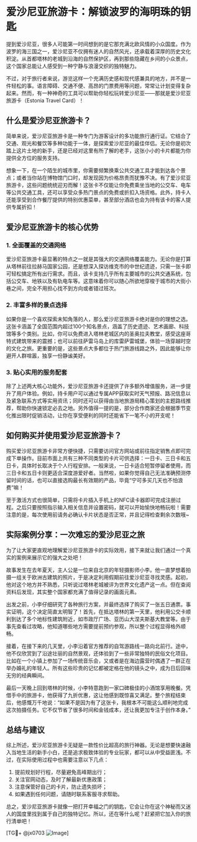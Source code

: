 # 爱沙尼亚旅游卡：解锁波罗的海明珠的钥匙

提到爱沙尼亚，很多人可能第一时间想到的是它那充满北欧风情的小众国度。作为波罗的海三国之一，爱沙尼亚不仅拥有迷人的自然风光，还承载着深厚的历史文化积淀。从首都塔林的老城到沿海的自然保护区，再到那些隐藏在乡间的小众景点，这个国家总能让人感受到一种宁静与浪漫交织的独特魅力。

不过，对于旅行者来说，游览这样一个充满历史感和现代感兼具的地方，并不是一件轻松的事。语言障碍、交通不便、高昂的门票费用等问题，常常让计划变得复杂起来。然而，有一种神奇的工具可以帮助你轻松玩转爱沙尼亚——那就是爱沙尼亚旅游卡（Estonia Travel Card）！

## 什么是爱沙尼亚旅游卡？

简单来说，爱沙尼亚旅游卡是一种专门为游客设计的多功能旅行通行证。它结合了交通、观光和餐饮等多种功能于一体，是探索爱沙尼亚的最佳伴侣。无论你是初次踏上这片土地的新手，还是已经对这里有所了解的老手，这张小小的卡片都能为你提供全方位的服务支持。

想象一下，在一个陌生的城市里，你需要频繁换乘公共交通工具才能到达各个景点；或者当你站在博物馆门口时，却发现因为价格昂贵而犹豫不决。有了爱沙尼亚旅游卡，这些问题统统迎刃而解！这张卡不仅能让你免费乘坐当地的公交车、电车等公共交通工具，还可以享受众多热门景点的免费或折扣入场资格。此外，持卡人还能享受到合作餐厅提供的特别优惠菜单，甚至部分酒店也会为持有该卡的客人提供专属折扣！

## 爱沙尼亚旅游卡的核心优势

### 1. **全面覆盖的交通网络**
爱沙尼亚旅游卡最显著的特点之一就是其强大的交通网络覆盖能力。无论你是打算从塔林前往拉赫马国家公园，还是想深入探访维克市的中世纪遗迹，只需一张卡即可轻松搞定所有出行需求。而且，该卡支持几乎所有主要城市的公共交通系统，包括公交车、地铁以及有轨电车等。这意味着你可以随心所欲地穿梭于城市的大街小巷之间，完全不用担心找不到方向或者错过班次。

### 2. **丰富多样的景点选择**
如果你是一个喜欢探索未知角落的人，那么爱沙尼亚旅游卡绝对是你的理想之选。这张卡涵盖了全国范围内超过100个知名景点，涵盖了历史遗迹、艺术画廊、科技馆等多个类别。比如，你可以免费进入塔林老城区内的圣奥拉夫教堂，感受这座哥特式建筑带来的震撼；也可以前往萨雷马岛上的库雷萨雷城堡，体验一场穿越时空的文化之旅。更重要的是，这些景点大多都位于热门旅游线路之外，因此能够让你避开人群喧嚣，独享一份静谧美好。

### 3. **贴心实用的服务配套**
除了上述两大核心功能外，爱沙尼亚旅游卡还提供了许多额外增值服务，进一步提升了用户体验。例如，持卡用户可以通过专属APP获取实时天气预报、路况信息以及紧急联系方式等实用资讯；同时还可以获得由当地旅游局精心策划的主题路线推荐，帮助你快速锁定必去之地。另外值得一提的是，部分合作商家还会根据季节变化推出限时促销活动，让你在享受便利的同时还能省下一笔不小的开支呢！

## 如何购买并使用爱沙尼亚旅游卡？

购买爱沙尼亚旅游卡非常方便快捷，只需要访问官方网站或前往指定销售点即可完成下单操作。目前市面上共有三种不同类型的卡片可供选择：一日卡、三日卡和五日卡，具体时长取决于个人行程安排。一般来说，一日卡适合短暂停留者使用，而三日卡和五日卡则更适合深度游爱好者。当然啦，如果你觉得自己无法准确预测停留时间的话，也可以直接选购最长有效期的产品，毕竟“宁可多买几天也不怕浪费”嘛！

至于激活方式也很简单，只需将卡片插入手机上的NFC读卡器即可完成注册过程。之后只要按照指示输入相关信息并设置密码，就可以开始愉快地畅玩啦！需要注意的是，每次使用前请务必确认卡片状态是否正常，并且记得检查剩余次数哦~

## 实际案例分享：一次难忘的爱沙尼亚之旅

为了让大家更直观地理解爱沙尼亚旅游卡的实际效用，接下来就让我们通过一个真实的案例来展示它的强大之处吧！

故事发生在去年夏天，主人公是一位来自北京的年轻摄影师小李。他一直梦想着拍摄一组关于欧洲古建筑的照片，于是决定利用假期前往爱沙尼亚寻找灵感。起初，他对这个地方并不熟悉，只听说过塔林老城被评为世界文化遗产这一点。但在查阅资料后发现，其实整个国家都充满了值得记录的画面元素。

出发之前，小李仔细研究了各种旅行方案，并最终选择了购买了一张五日通票。事实证明，这个决定简直太明智了！首先，在抵达塔林的第一天里，他利用公交卡顺利到达了多个地标性建筑附近，如市政厅广场、亚历山大涅夫斯基大教堂等。由于事先查看过攻略，他知道哪些地方需要提前预约参观，所以整个过程显得格外顺畅。

接着，在接下来的几天里，小李沿着官方推荐的自驾游路线一路向北前行。途中，他不仅欣赏到了沿途壮丽的自然景观，还体验到了一些非常独特的民俗文化项目。比如在一个小镇上参加了一场传统音乐会，又或者是在海边露营时偶遇了一群正在举办婚礼的年轻人。所有这些珍贵的记忆都被定格在他的镜头之中，成为日后回味无穷的经典瞬间。

最后一天晚上回到塔林的时候，小李特意跑到一家口碑极佳的小酒馆享用晚餐。凭借手中的旅游卡，他获得了九折优惠，这让他感到既惊喜又满足。整个旅程结束后，他感慨万千地说：“如果不是因为有了这张卡，我根本不可能这么顺利地完成这次拍摄任务。它不仅节省了很多时间和金钱成本，还让我更加专注于创作本身。”

## 总结与建议

综上所述，爱沙尼亚旅游卡无疑是一款性价比超高的旅行神器。无论是想要快速融入当地生活的新手小白，还是追求极致体验的专业玩家，都可以从中受益匪浅。不过，在实际使用过程中也需要注意以下几点：

1. 提前规划好行程，尽量避免高峰期出行；
2. 关注官网动态，及时了解最新优惠政策；
3. 注意保管好自己的卡片，防止遗失损坏；
4. 如果遇到任何问题，请随时联系客服寻求帮助。

总之，爱沙尼亚旅游卡就像一把打开幸福之门的钥匙，它会让你在这个神秘而又迷人的国度里找到属于自己的独特记忆。所以，还在等什么呢？赶紧把它加入你的旅行清单吧！

[TG💪+ @jx0703 ![Image](https://github.com/user-attachments/assets/dbca1d08-cadb-493c-b0ec-ad6f7a83f270)]